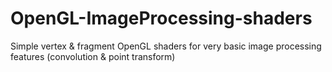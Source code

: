 # OpenGL-ImageProcessing-shaders
Simple vertex &amp; fragment OpenGL shaders for very basic image processing features (convolution &amp; point transform)
